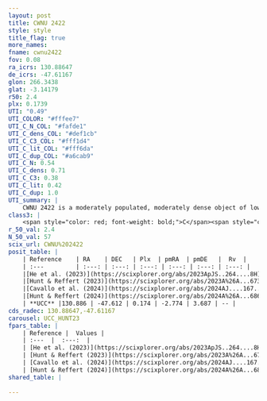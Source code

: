 ```yaml
---
layout: post
title: CWNU 2422
style: style
title_flag: true
more_names: 
fname: cwnu2422
fov: 0.08
ra_icrs: 130.88647
de_icrs: -47.61167
glon: 266.3438
glat: -3.14179
r50: 2.4
plx: 0.1739
UTI: "0.49"
UTI_COLOR: "#fffee7"
UTI_C_N_COL: "#fafde1"
UTI_C_dens_COL: "#def1cb"
UTI_C_C3_COL: "#fff1d4"
UTI_C_lit_COL: "#fff6da"
UTI_C_dup_COL: "#a6cab9"
UTI_C_N: 0.54
UTI_C_dens: 0.71
UTI_C_C3: 0.38
UTI_C_lit: 0.42
UTI_C_dup: 1.0
UTI_summary: |
    CWNU 2422 is a moderately populated, moderately dense object of low C3 quality. It was recently reported in the literature.
class3: |
    <span style="color: red; font-weight: bold;">C</span><span style="color: #FFC300; font-weight: bold;">B</span>
r_50_val: 2.4
N_50_val: 57
scix_url: CWNU%202422
posit_table: |
    | Reference    | RA    | DEC   | Plx  | pmRA  | pmDE   |  Rv  |
    | :---         | :---: | :---: | :---: | :---: | :---: | :---: |
    |[He et al. (2023)](https://scixplorer.org/abs/2023ApJS..264....8H) | 130.871 | -47.591 | 0.196 | -2.781 | 3.671 | -- |
    |[Hunt & Reffert (2023)](https://scixplorer.org/abs/2023A%26A...673A.114H) | 130.873 | -47.603 | 0.172 | -2.776 | 3.684 | -- |
    |[Cavallo et al. (2024)](https://scixplorer.org/abs/2024AJ....167...12C) | 130.895 | -47.609 | 0.173 | -- | -- | -- |
    |[Hunt & Reffert (2024)](https://scixplorer.org/abs/2024A%26A...686A..42H) | 130.873 | -47.603 | 0.172 | -2.776 | 3.684 | -- |
    | **UCC** |130.886 | -47.612 | 0.174 | -2.774 | 3.687 | -- | 
cds_radec: 130.88647,-47.61167
carousel: UCC_HUNT23
fpars_table: |
    | Reference |  Values |
    | :---  |  :---:  |
    | [He et al. (2023)](https://scixplorer.org/abs/2023ApJS..264....8H) | `A0=2.95, m-M=14.1, logAge=6.6` |
    | [Hunt & Reffert (2023)](https://scixplorer.org/abs/2023A%26A...673A.114H) | `AV50=2.453, diffAV50=1.977, MOD50=13.717, logAge50=7.359` |
    | [Cavallo et al. (2024)](https://scixplorer.org/abs/2024AJ....167...12C) | `AV50=2.38, dMod50=12.6, logAge50=7.9, [Fe/H]50=-0.36` |
    | [Hunt & Reffert (2024)](https://scixplorer.org/abs/2024A%26A...686A..42H) | `MassJ=696.871` |
shared_table: |
    
---
```

